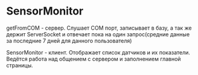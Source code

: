# SensorMonitor

getFromCOM - сервер. Слушает СОМ порт, записывает в базу, а так же держит ServerSocket и отвечает пока на один запрос(средние данные за последние 7 дней для данного пользователя)

SensorMonitor - клиент. Отображает список датчиков и их показатели. Ведётся работа над общением с сервером и заполнением главной страницы.

